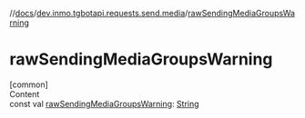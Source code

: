 //[docs](../../index.md)/[dev.inmo.tgbotapi.requests.send.media](index.md)/[rawSendingMediaGroupsWarning](raw-sending-media-groups-warning.md)



# rawSendingMediaGroupsWarning  
[common]  
Content  
const val [rawSendingMediaGroupsWarning](raw-sending-media-groups-warning.md): [String](https://kotlinlang.org/api/latest/jvm/stdlib/kotlin/-string/index.html)  



